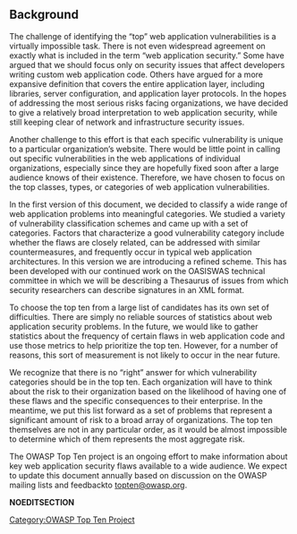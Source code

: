 ## Background

The challenge of identifying the “top” web application vulnerabilities
is a virtually impossible task. There is not even widespread agreement
on exactly what is included in the term “web application security.” Some
have argued that we should focus only on security issues that affect
developers writing custom web application code. Others have argued for a
more expansive definition that covers the entire application layer,
including libraries, server configuration, and application layer
protocols. In the hopes of addressing the most serious risks facing
organizations, we have decided to give a relatively broad interpretation
to web application security, while still keeping clear of network and
infrastructure security issues.

Another challenge to this effort is that each specific vulnerability is
unique to a particular organization’s website. There would be little
point in calling out specific vulnerabilities in the web applications of
individual organizations, especially since they are hopefully fixed soon
after a large audience knows of their existence. Therefore, we have
chosen to focus on the top classes, types, or categories of web
application vulnerabilities.

In the first version of this document, we decided to classify a wide
range of web application problems into meaningful categories. We studied
a variety of vulnerability classification schemes and came up with a set
of categories. Factors that characterize a good vulnerability category
include whether the flaws are closely related, can be addressed with
similar countermeasures, and frequently occur in typical web application
architectures. In this version we are introducing a refined scheme. This
has been developed with our continued work on the OASISWAS technical
committee in which we will be describing a Thesaurus of issues from
which security researchers can describe signatures in an XML format.

To choose the top ten from a large list of candidates has its own set of
difficulties. There are simply no reliable sources of statistics about
web application security problems. In the future, we would like to
gather statistics about the frequency of certain flaws in web
application code and use those metrics to help prioritize the top ten.
However, for a number of reasons, this sort of measurement is not likely
to occur in the near future.

We recognize that there is no “right” answer for which vulnerability
categories should be in the top ten. Each organization will have to
think about the risk to their organization based on the likelihood of
having one of these flaws and the specific consequences to their
enterprise. In the meantime, we put this list forward as a set of
problems that represent a significant amount of risk to a broad array of
organizations. The top ten themselves are not in any particular order,
as it would be almost impossible to determine which of them represents
the most aggregate risk.

The OWASP Top Ten project is an ongoing effort to make information about
key web application security flaws available to a wide audience. We
expect to update this document annually based on discussion on the OWASP
mailing lists and feedbackto topten@owasp.org.

__NOEDITSECTION__

[Category:OWASP Top Ten
Project](Category:OWASP_Top_Ten_Project "wikilink")